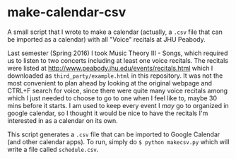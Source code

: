 # make-calendar-csv
A small script that I wrote to make a calendar 
(actually, a `.csv` file that can be imported as a calendar) 
with all "Voice" recitals at JHU Peabody.

Last semester (Spring 2016) I took Music Theory III - Songs, 
which required us to listen to two concerts including at least one voice recitals. 
The recitals were listed at http://www.peabody.jhu.edu/events/recitals.html 
which I downloaded as `third_party/example.html` in this repository. 
It was not the most convenient to plan ahead by looking at the original webpage and 
CTRL+F search for voice, since there were quite many voice recitals 
among which I just needed to choose to go to one when I feel like to, 
maybe 30 mins before it starts. 
I am used to keep every event I *may* go to organized in google calendar, 
so I thought it would be nice to have the recitals I'm interested in as a calendar on its own.

This script generates a `.csv` file that can be imported to Google Calendar (and other calendar apps). 
To run, simply do `$ python makecsv.py` which will write a file called `schedule.csv`.
